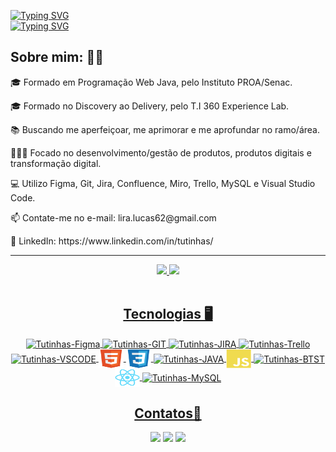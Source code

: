 <!-- ### Hello Hello, me chamo Lucas e seja Bem-vindo👋 -->

[![Typing SVG](https://readme-typing-svg.herokuapp.com?color=%2356FFD9&size=18&duration=6000&center=true&vCenter=true&width=600&lines=Hello+World+%3C3)](https://git.io/typing-svg)<br>
[![Typing SVG](https://readme-typing-svg.herokuapp.com?color=%2356FFD9&size=18&center=true&vCenter=true&width=600&lines=Ol%C3%A1+Devs%2C+me+chamo+Lucas%2C+seja+bem-vindo+ao+meu+perfil!+)](https://git.io/typing-svg)

<div> 
  <h2> Sobre mim: 👋🏻 </h2>
  <p> 🎓 Formado em Programação Web Java, pelo Instituto PROA/Senac. </p>
  <p> 🎓 Formado no Discovery ao Delivery, pelo T.I 360 Experience Lab. </p>
  <p> 📚 Buscando me aperfeiçoar, me aprimorar e me aprofundar no ramo/área. </p>
  <p> 👨🏻‍💻 Focado no desenvolvimento/gestão de produtos, produtos digitais e transformação digital. </p>
  <p> 💻 Utilizo Figma, Git, Jira, Confluence, Miro, Trello, MySQL e Visual Studio Code. </p>
  <p> 📫 Contate-me no e-mail: lira.lucas62@gmail.com </p>
  <p> 💙 LinkedIn: https://www.linkedin.com/in/tutinhas/

</div>

<hr>

<div align="center">
  <a href="https://github.com/Tutinhas">
  <img height="160em" src="https://github-readme-stats.vercel.app/api?username=Tutinhas&show_icons=true&theme=dracula&include_all_commits=true&count_private=true"/>
  <img height="160em" src="https://github-readme-stats.vercel.app/api/top-langs/?username=Tutinhas&layout=compact&theme=dracula"/>
</div>
  
  <div style="display: inline_block"><br>
  <div>
 <h2 align="center"> Tecnologias 🖥️</h2>
 <div align="center">
   <span>
  <img align="center" alt="Tutinhas-Figma" height="30" width="40" src="https://cdn.jsdelivr.net/gh/devicons/devicon/icons/figma/figma-original.svg">
  <img align="center" alt="Tutinhas-GIT" height="30" width="40" src="https://icongr.am/devicon/git-original.svg?size=128&color=currentColor">
  <img align="center" alt="Tutinhas-JIRA" height="30" width="40" src="https://cdn.jsdelivr.net/gh/devicons/devicon/icons/jira/jira-original.svg">
  <img align="center" alt="Tutinhas-Trello" height="30" width="40" src="https://cdn.jsdelivr.net/gh/devicons/devicon/icons/trello/trello-plain.svg">
  <img align="center" alt="Tutinhas-VSCODE" height="30" width="40" src="https://cdn.jsdelivr.net/gh/devicons/devicon/icons/vscode/vscode-original.svg">
  <img align="center" alt="Tutinhas-HTML" height="30" width="40" src="https://raw.githubusercontent.com/devicons/devicon/master/icons/html5/html5-original.svg">
  <img align="center" alt="Tutinhas-CSS" height="30" width="40" src="https://raw.githubusercontent.com/devicons/devicon/master/icons/css3/css3-original.svg">
  <img align="center" alt="Tutinhas-JAVA" height="30" width="40" src="https://icongr.am/devicon/java-original.svg?size=128&color=ffffff">
  <img align="center" alt="Tutinhas-JS" height="30" width="40" src="https://raw.githubusercontent.com/devicons/devicon/master/icons/javascript/javascript-plain.svg">
  <img align="center" alt="Tutinhas-BTST" height="30" width="40" src="https://cdn.jsdelivr.net/gh/devicons/devicon/icons/bootstrap/bootstrap-original.svg">
  <img align="center" alt="Tutinhas-React" height="30" width="40" src="https://raw.githubusercontent.com/devicons/devicon/master/icons/react/react-original.svg">
  <img align="center" alt="Tutinhas-MySQL" height="30" width="40" src="https://icongr.am/devicon/mysql-original.svg?size=128&color=ffffff">
  </span>
</div>
  
  ###
  
  <div>
   <h2 align="center"> Contatos📱</h2>
   <div align="center">
  <a href="https://instagram.com/_liralucass" target="_blank"><img src="https://img.shields.io/badge/-Instagram-%23E4405F?style=for-the-badge&logo=instagram&logoColor=white" target="_blank"></a>
  <a href = "mailto:lira.lucas62@gmail.com"><img src="https://img.shields.io/badge/-Gmail-%23333?style=for-the-badge&logo=gmail&logoColor=white" target="_blank"></a>
  <a href="https://www.linkedin.com/in/lucas-lira-86869b1b0/" target="_blank"><img src="https://img.shields.io/badge/-LinkedIn-%230077B5?style=for-the-badge&logo=linkedin&logoColor=white" target="_blank"></a> 
</div>
